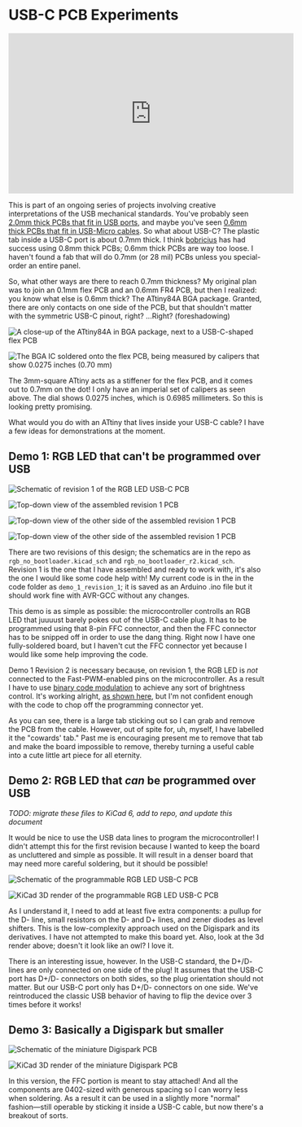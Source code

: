 # USB-C PCB Experiments

<iframe width="560" height="315" src="https://www.youtube-nocookie.com/embed/3VAQ5QeVk8E" title="YouTube video player" frameborder="0" allow="accelerometer; autoplay; clipboard-write; encrypted-media; gyroscope; picture-in-picture" allowfullscreen></iframe>

This is part of an ongoing series of projects involving creative interpretations of the USB mechanical standards. You've probably seen [2.0mm thick PCBs that fit in USB ports](http://digistump.com/products/1), and maybe you've seen [0.6mm thick PCBs that fit in USB-Micro cables](https://twitter.com/DHammarskjold/status/1285291152602796032). So what about USB-C? T​he plastic tab inside a USB-C port is about 0.7mm thick. I think [bobricius](https://hackaday.io/bobricius) has had success using 0.8mm thick PCBs; 0.6mm thick PCBs are way too loose. I haven't found a fab that will do 0.7mm (or 28 mil) PCBs unless you special-order an entire panel.​

So, what other ways are there to reach 0.7mm thickness? My original plan was to join an 0.1mm flex PCB and an 0.6mm FR4 PCB, but then I realized: you know what else is 0.6mm thick? The ATtiny84A BGA package. Granted, there are only contacts on one side of the PCB, but that shouldn't matter with the symmetric USB-C pinout, right? ...Right? (foreshadowing)

![A close-up of the ATtiny84A in BGA package, next to a USB-C-shaped flex PCB](media/bga.jpg)

![The BGA IC soldered onto the flex PCB, being measured by calipers that show 0.0275 inches (0.70 mm)](media/onthedot.jpg)

The 3mm-square ATtiny acts as a stiffener for the flex PCB, and it comes out to 0.7mm on the dot! I only have an imperial set of calipers as seen above. The dial shows 0.0275 inches, which is 0.6985 millimeters. So this is looking pretty promising.

What would you do with an ATtiny that lives inside your USB-C cable? I have a few ideas for demonstrations at the moment.

## Demo 1: RGB LED that can't be programmed over USB

![Schematic of revision 1 of the RGB LED USB-C PCB](media/demo1schematic.png)

![Top-down view of the assembled revision 1 PCB](media/demo1top.jpg)

![Top-down view of the other side of the assembled revision 1 PCB](media/demo1bottom.jpg)

![Top-down view of the other side of the assembled revision 1 PCB](media/demo1fit.jpg)

There are two revisions of this design; the schematics are in the repo as `rgb_no_bootloader.kicad_sch` and `rgb_no_bootloader_r2.kicad_sch`. Revision 1 is the one that I have assembled and ready to work with, it's also the one I would like some code help with! My current code is in the in the code folder as `demo_1_revision_1`; it is saved as an Arduino .ino file but it should work fine with AVR-GCC without any changes.

This demo is as simple as possible: the microcontroller controlls an RGB LED that juuuust barely pokes out of the USB-C cable plug. It has to be programmed using that 8-pin FFC connector, and then the FFC connector has to be snipped off in order to use the dang thing. Right now I have one fully-soldered board, but I haven't cut the FFC connector yet because I would like some help improving the code.

Demo 1 Revision 2 is necessary because, on revision 1, the RGB LED is *not* connected to the Fast-PWM-enabled pins on the microcontroller. As a result I have to use [binary code modulation](http://www.batsocks.co.uk/readme/art_bcm_3.htm) to achieve any sort of brightness control. It's working alright, [as shown here](https://twitter.com/DHammarskjold/status/1475741148522049536), but I'm not confident enough with the code to chop off the programming connector yet.

As you can see, there is a large tab sticking out so I can grab and remove the PCB from the cable. However, out of spite for, uh, myself, I have labelled it the "cowards' tab." Past me is encouraging present me to remove that tab and make the board impossible to remove, thereby turning a useful cable into a cute little art piece for all eternity.

## Demo 2: RGB LED that *can* be programmed over USB
*TODO: migrate these files to KiCad 6, add to repo, and update this document*

It would be nice to use the USB data lines to program the microcontroller! I didn't attempt this for the first revision because I wanted to keep the board as uncluttered and simple as possible. It will result in a denser board that may need more careful soldering, but it should be possible!

![Schematic of the programmable RGB LED USB-C PCB](media/demo2schematic.png)

![KiCad 3D render of the programmable RGB LED USB-C PCB](media/demo2render.png)

As I understand it, I need to add at least five extra components: a pullup for the D- line, small resistors on the D- and D+ lines, and zener diodes as level shifters. This is the low-complexity approach used on the Digispark and its derivatives. I have not attempted to make this board yet. Also, look at the 3d render above; doesn't it look like an owl? I love it.

There is an interesting issue, however. In the USB-C standard, the D+/D- lines are only connected on one side of the plug! It assumes that the USB-C port has D+/D- connectors on both sides, so the plug orientation should not matter. But our USB-C port only has D+/D- connectors on one side. We've reintroduced the classic USB behavior of having to flip the device over 3 times before it works!

## Demo 3: Basically a Digispark but smaller

![Schematic of the miniature Digispark PCB](media/demo3schematic_r2.png)

![KiCad 3D render of the miniature Digispark PCB](media/demo3render.png)

In this version, the FFC portion is meant to stay attached! And all the components are 0402-sized with generous spacing so I can worry less when soldering. As a result it can be used in a slightly more "normal" fashion—still operable by sticking it inside a USB-C cable, but now there's a breakout of sorts.
